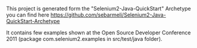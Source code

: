 This project is generated form the "Selenium2-Java-QuickStart" Archetype you can find here https://github.com/sebarmeli/Selenium2-Java-QuickStart-Archetype

It contains few examples shown at the Open Source Developer Conference 2011 (package com.selenium2.examples in src/test/java folder). 
